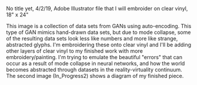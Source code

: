 No title yet, 4/2/19, Adobe Illustrator file that I will embroider on clear vinyl, 18" x 24"

This image is a collection of data sets from GANs using auto-encoding. This type of GAN mimics hand-drawn data sets, but due to mode collapse, some of the resulting data sets look less like numbers and more like strange, abstracted glyphs. I'm embroidering these onto clear vinyl and I'll be adding other layers of clear vinyl to my finished work with more embroidery/painting. I'm trying to emulate the beautiful "errors" that can occur as a result of mode collapse in neural networks, and how the world becomes abstracted through datasets in the reality-virtuality continuum. The second image (In_Progress2) shows a diagram of my finished piece.
